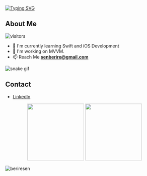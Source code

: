 ### 

<!--
**beriresen/beriresen** is a ✨ _special_ ✨ repository because its `README.md` (this file) appears on your GitHub profile.

Hello, I'm Berire Şen Ayvaz. I have been developing myself in Swift since 2021. I am open to learning and follow new technologies closely. Currently, I am actively developing projects using UIKit, SnapKit, MVVM, Alamofire.
I believe that I have taken one of the important steps in my career with Swift and it is my biggest passion to go further.

- 🔭 I’m currently working on Swift.
- 🌱 I’m currently learning ...
- 👯 I’m looking to collaborate on ...
- 🤔 I’m looking for help with ...
- 💬 Ask me about ...
- 📫 How to reach me: senberire@gmail.com

-->
[![Typing SVG](https://readme-typing-svg.herokuapp.com?lines=%22Hello%2C+World!%22;I'm+Berire..;I'm+Jr.+iOS+Developer)](https://git.io/typing-svg)

## About Me
![visitors](https://visitor-badge.glitch.me/badge?page_id=beriresen.visitor-badge)

- 🤖 I'm currently learning Swift and iOS Development
- 🌿 I'm working on MVVM.
- 📫 Reach Me **senberire@gmail.com**

![snake gif](https://github.com/beriresen/beriresen/blob/output/github-contribution-grid-snake.gif)

## Contact

- [LinkedIn](https://www.linkedin.com/in/beriresenayvaz/)

<p align="center">
      <img height="180em" src="https://github-readme-stats.vercel.app/api?username=beriresen&theme=rose_pine&show_icons=true&count_private=true)"/>
      <img height="180em" src="https://github-readme-stats-eight-theta.vercel.app/api/top-langs/?username=beriresen&layout=compact&langs_count=8&theme=rose_pine"/>
</p>




<p><img align="center" src="https://github-readme-streak-stats.herokuapp.com/?user=beriresen&" alt="beriresen" /></p>

